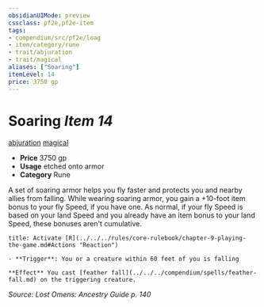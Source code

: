 ```yaml
---
obsidianUIMode: preview
cssclass: pf2e,pf2e-item
tags:
- compendium/src/pf2e/loag
- item/category/rune
- trait/abjuration
- trait/magical
aliases: ["Soaring"]
itemLevel: 14
price: 3750 gp
---
```

# Soaring *Item 14*  
[abjuration](../../../rules/traits/abjuration.md)  [magical](../../../rules/traits/magical.md)  

- **Price** 3750 gp
- **Usage** etched onto armor
- **Category** Rune

A set of soaring armor helps you fly faster and protects you and nearby allies from falling. While wearing soaring armor, you gain a +10-foot item bonus to your fly Speed, if you have one. As normal, if your fly Speed is based on your land Speed and you already have an item bonus to your land Speed, these bonuses aren't cumulative.

```ad-embed-ability
title: Activate [R](../../../rules/core-rulebook/chapter-9-playing-the-game.md#Actions "Reaction")

- **Trigger**: You or a creature within 60 feet of you is falling

**Effect** You cast [feather fall](../../../compendium/spells/feather-fall.md) on the triggering creature.
```

*Source: Lost Omens: Ancestry Guide p. 140*

